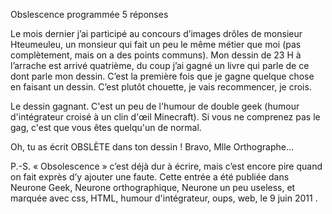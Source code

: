 
Obslescence programmée
5 réponses	

Le mois dernier j’ai participé au concours d’images drôles de monsieur Hteumeuleu, un monsieur qui fait un peu le même métier que moi (pas complètement, mais on a des points communs). Mon dessin de 23 H à l’arrache est arrivé quatrième, du coup j’ai gagné un livre qui parle de ce dont parle mon dessin. C’est la première fois que je gagne quelque chose en faisant un dessin. C’est plutôt chouette, je vais recommencer, je crois.

Le dessin gagnant. C'est un peu de l'humour de double geek (humour d'intégrateur croisé à un clin d'œil Minecraft). Si vous ne comprenez pas le gag, c'est que vous êtes quelqu'un de normal.

Oh, tu as écrit OBSLÈTE dans ton dessin ! Bravo, Mlle Orthographe…

P.-S. « Obsolescence » c’est déjà dur à écrire, mais c’est encore pire quand on fait exprès d’y ajouter une faute.
Cette entrée a été publiée dans Neurone Geek, Neurone orthographique, Neurone un peu useless, et marquée avec css, HTML, humour d'intégrateur, oups, web, le 9 juin 2011 . 